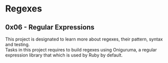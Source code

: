 # Regexes
## 0x06 - Regular Expressions
This project is designated to learn more about regexes, their pattern, syntax and testing.<br>
Tasks in this project requires to build regexes using Oniguruma, a regular expression library that which is used by Ruby by default.
